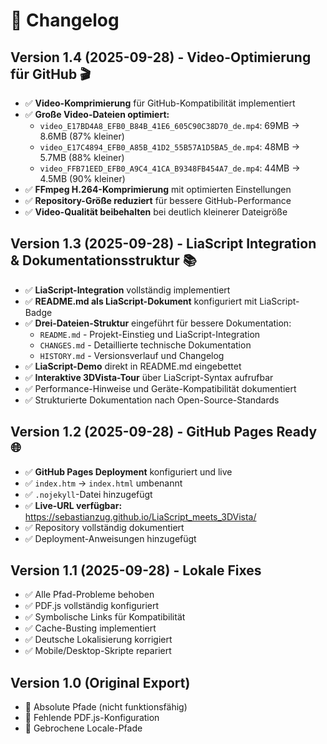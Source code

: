 # 📝 Changelog

## Version 1.4 (2025-09-28) - Video-Optimierung für GitHub 🎬
- ✅ **Video-Komprimierung** für GitHub-Kompatibilität implementiert
- ✅ **Große Video-Dateien optimiert:**
  - `video_E17BD4A8_EFB0_B84B_41E6_605C90C38D70_de.mp4`: 69MB → 8.6MB (87% kleiner)
  - `video_E17C4894_EFB0_A85B_41D2_55B57A1D5BA5_de.mp4`: 48MB → 5.7MB (88% kleiner)
  - `video_FFB71EED_EFB0_A9C4_41CA_B9348FB454A7_de.mp4`: 44MB → 4.5MB (90% kleiner)
- ✅ **FFmpeg H.264-Komprimierung** mit optimierten Einstellungen
- ✅ **Repository-Größe reduziert** für bessere GitHub-Performance
- ✅ **Video-Qualität beibehalten** bei deutlich kleinerer Dateigröße

## Version 1.3 (2025-09-28) - LiaScript Integration & Dokumentationsstruktur 📚
- ✅ **LiaScript-Integration** vollständig implementiert
- ✅ **README.md als LiaScript-Dokument** konfiguriert mit LiaScript-Badge
- ✅ **Drei-Dateien-Struktur** eingeführt für bessere Dokumentation:
  - `README.md` - Projekt-Einstieg und LiaScript-Integration
  - `CHANGES.md` - Detaillierte technische Dokumentation
  - `HISTORY.md` - Versionsverlauf und Changelog
- ✅ **LiaScript-Demo** direkt in README.md eingebettet
- ✅ **Interaktive 3DVista-Tour** über LiaScript-Syntax aufrufbar
- ✅ Performance-Hinweise und Geräte-Kompatibilität dokumentiert
- ✅ Strukturierte Dokumentation nach Open-Source-Standards

## Version 1.2 (2025-09-28) - GitHub Pages Ready 🌐
- ✅ **GitHub Pages Deployment** konfiguriert und live
- ✅ `index.htm` → `index.html` umbenannt
- ✅ `.nojekyll`-Datei hinzugefügt
- ✅ **Live-URL verfügbar:** https://sebastianzug.github.io/LiaScript_meets_3DVista/
- ✅ Repository vollständig dokumentiert
- ✅ Deployment-Anweisungen hinzugefügt

## Version 1.1 (2025-09-28) - Lokale Fixes
- ✅ Alle Pfad-Probleme behoben
- ✅ PDF.js vollständig konfiguriert  
- ✅ Symbolische Links für Kompatibilität
- ✅ Cache-Busting implementiert
- ✅ Deutsche Lokalisierung korrigiert
- ✅ Mobile/Desktop-Skripte repariert

## Version 1.0 (Original Export)
- 🔴 Absolute Pfade (nicht funktionsfähig)
- 🔴 Fehlende PDF.js-Konfiguration
- 🔴 Gebrochene Locale-Pfade